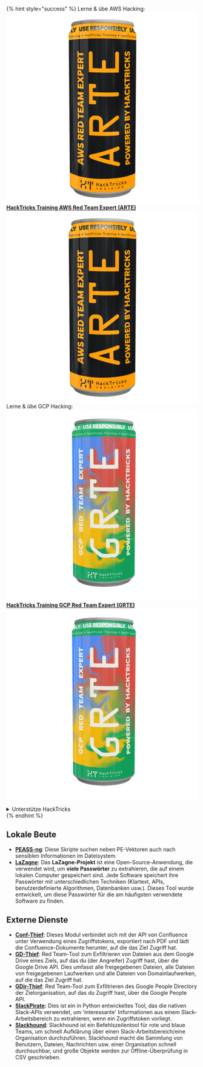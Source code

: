 {% hint style="success" %}
Lerne & übe AWS Hacking:<img src="/.gitbook/assets/arte.png" alt="" data-size="line">[**HackTricks Training AWS Red Team Expert (ARTE)**](https://training.hacktricks.xyz/courses/arte)<img src="/.gitbook/assets/arte.png" alt="" data-size="line">\
Lerne & übe GCP Hacking: <img src="/.gitbook/assets/grte.png" alt="" data-size="line">[**HackTricks Training GCP Red Team Expert (GRTE)**<img src="/.gitbook/assets/grte.png" alt="" data-size="line">](https://training.hacktricks.xyz/courses/grte)

<details>

<summary>Unterstütze HackTricks</summary>

* Überprüfe die [**Abonnementpläne**](https://github.com/sponsors/carlospolop)!
* **Tritt der** 💬 [**Discord-Gruppe**](https://discord.gg/hRep4RUj7f) oder der [**Telegram-Gruppe**](https://t.me/peass) bei oder **folge** uns auf **Twitter** 🐦 [**@hacktricks\_live**](https://twitter.com/hacktricks\_live)**.**
* **Teile Hacking-Tricks, indem du PRs zu den** [**HackTricks**](https://github.com/carlospolop/hacktricks) und [**HackTricks Cloud**](https://github.com/carlospolop/hacktricks-cloud) GitHub-Repos einreichst.

</details>
{% endhint %}


## **Lokale Beute**

* [**PEASS-ng**](https://github.com/carlospolop/PEASS-ng): Diese Skripte suchen neben PE-Vektoren auch nach sensiblen Informationen im Dateisystem.
* [**LaZagne**](https://github.com/AlessandroZ/LaZagne): Das **LaZagne-Projekt** ist eine Open-Source-Anwendung, die verwendet wird, um **viele Passwörter** zu extrahieren, die auf einem lokalen Computer gespeichert sind. Jede Software speichert ihre Passwörter mit unterschiedlichen Techniken (Klartext, APIs, benutzerdefinierte Algorithmen, Datenbanken usw.). Dieses Tool wurde entwickelt, um diese Passwörter für die am häufigsten verwendete Software zu finden.

## **Externe Dienste**

* [**Conf-Thief**](https://github.com/antman1p/Conf-Thief): Dieses Modul verbindet sich mit der API von Confluence unter Verwendung eines Zugriffstokens, exportiert nach PDF und lädt die Confluence-Dokumente herunter, auf die das Ziel Zugriff hat.
* [**GD-Thief**](https://github.com/antman1p/GD-Thief): Red Team-Tool zum Exfiltrieren von Dateien aus dem Google Drive eines Ziels, auf das du (der Angreifer) Zugriff hast, über die Google Drive API. Dies umfasst alle freigegebenen Dateien, alle Dateien von freigegebenen Laufwerken und alle Dateien von Domainlaufwerken, auf die das Ziel Zugriff hat.
* [**GDir-Thief**](https://github.com/antman1p/GDir-Thief): Red Team-Tool zum Exfiltrieren des Google People Directory der Zielorganisation, auf das du Zugriff hast, über die Google People API.
* [**SlackPirate**](https://github.com/emtunc/SlackPirate)**:** Dies ist ein in Python entwickeltes Tool, das die nativen Slack-APIs verwendet, um 'interessante' Informationen aus einem Slack-Arbeitsbereich zu extrahieren, wenn ein Zugriffstoken vorliegt.
*   [**Slackhound**](https://github.com/BojackThePillager/Slackhound): Slackhound ist ein Befehlszeilentool für rote und blaue Teams, um schnell Aufklärung über einen Slack-Arbeitsbereich/eine Organisation durchzuführen. Slackhound macht die Sammlung von Benutzern, Dateien, Nachrichten usw. einer Organisation schnell durchsuchbar, und große Objekte werden zur Offline-Überprüfung in CSV geschrieben.
